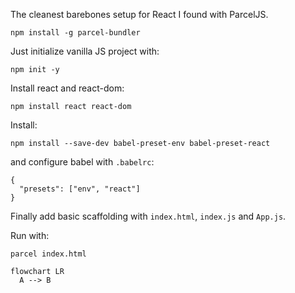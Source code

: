 The cleanest barebones setup for React I found with ParcelJS.

```
npm install -g parcel-bundler
```

Just initialize vanilla JS project with:

```
npm init -y
```

Install react and react-dom:

```
npm install react react-dom
```

Install:

```
npm install --save-dev babel-preset-env babel-preset-react
```

and configure babel with `.babelrc`:

```
{
  "presets": ["env", "react"]
}
```

Finally add basic scaffolding with `index.html`, `index.js` and `App.js`.

Run with:

```
parcel index.html
```

```mermaid
flowchart LR
  A --> B
```
